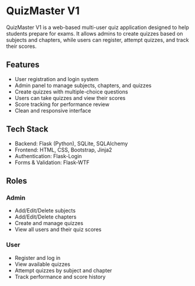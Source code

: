 # QuizMaster V1

QuizMaster V1 is a web-based multi-user quiz application designed to help students prepare for exams. It allows admins to create quizzes based on subjects and chapters, while users can register, attempt quizzes, and track their scores.

## Features

- User registration and login system
- Admin panel to manage subjects, chapters, and quizzes
- Create quizzes with multiple-choice questions
- Users can take quizzes and view their scores
- Score tracking for performance review
- Clean and responsive interface

## Tech Stack

- Backend: Flask (Python), SQLite, SQLAlchemy
- Frontend: HTML, CSS, Bootstrap, Jinja2
- Authentication: Flask-Login
- Forms & Validation: Flask-WTF

## Roles

### Admin
- Add/Edit/Delete subjects
- Add/Edit/Delete chapters
- Create and manage quizzes
- View all users and their quiz scores

### User
- Register and log in
- View available quizzes
- Attempt quizzes by subject and chapter
- Track performance and score history

